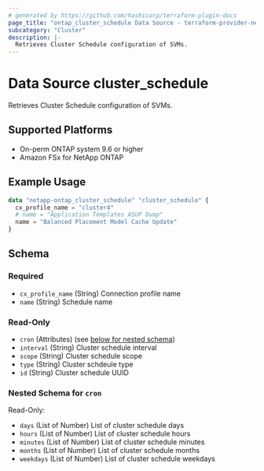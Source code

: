 ```yaml
---
# generated by https://github.com/hashicorp/terraform-plugin-docs
page_title: "ontap_cluster_schedule Data Source - terraform-provider-netapp-ontap"
subcategory: "Cluster"
description: |-
  Retrieves Cluster Schedule configuration of SVMs.
---
```


# Data Source cluster_schedule

Retrieves Cluster Schedule configuration of SVMs.

## Supported Platforms
* On-perm ONTAP system 9.6 or higher
* Amazon FSx for NetApp ONTAP

## Example Usage
```terraform
data "netapp-ontap_cluster_schedule" "cluster_schedule" {
  cx_profile_name = "cluster4"
  # name = "Application Templates ASUP Dump"
  name = "Balanced Placement Model Cache Update"
}
```


<!-- schema generated by tfplugindocs -->
## Schema

### Required

- `cx_profile_name` (String) Connection profile name
- `name` (String) Schedule name

### Read-Only

- `cron` (Attributes) (see [below for nested schema](#nestedatt--cron))
- `interval` (String) Cluster schedule interval
- `scope` (String) Cluster schedule scope
- `type` (String) Cluster schdeule type
- `id` (String) Cluster schedule UUID

<a id="nestedatt--cron"></a>
### Nested Schema for `cron`

Read-Only:

- `days` (List of Number) List of cluster schedule days
- `hours` (List of Number) List of cluster schedule hours
- `minutes` (List of Number) List of cluster schedule minutes
- `months` (List of Number) List of cluster schedule months
- `weekdays` (List of Number) List of cluster schedule weekdays



